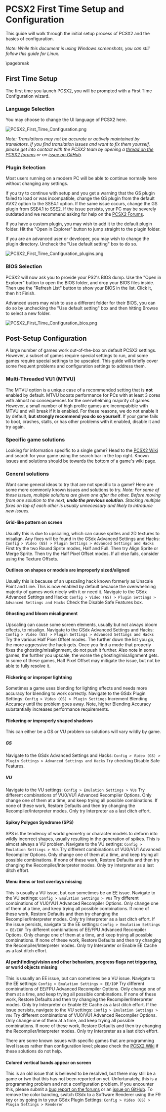 <!-- PDF METADATA STARTS ---
title: "PCSX2 - Configuration Guide"
date: "2020"
footer-left: "[Document Source](https://github.com/PCSX2/pcsx2/blob/{LATEST-GIT-TAG}/pcsx2/Docs/Configuration_Guide/Configuration_Guide.md)"
urlcolor: "cyan"
... PDF METADATA ENDS -->

# PCSX2 First Time Setup and Configuration
This guide will walk through the initial setup process of PCSX2 and the basics of configuration.

*Note: While this document is using Windows screenshots, you can still follow this guide for Linux.*

\pagebreak

## First Time Setup
The first time you launch PCSX2, you will be prompted with a First Time Configuration wizard.

### Language Selection
You may choose to change the UI language of PCSX2 here.

![PCSX2_First_Time_Configuration.png](PCSX2_First_Time_Configuration.png)

*Note: Translations may not be accurate or actively maintained by translators. If you find translation issues and want to fix them yourself, please get into contact with the PCSX2 team by opening a [thread on the PCSX2 forums](https://forums.pcsx2.net/) or an [issue on GitHub](https://github.com/PCSX2/pcsx2/issues).*

### Plugin Selection
Most users running on a modern PC will be able to continue normally here without changing any settings.

If you try to continue with setup and you get a warning that the GS plugin failed to load or was incompatible, change the GS plugin from the default AVX2 option to the SSE4.1 option. If the same issue occurs, change the GS plugin from SSE4.1 to SSE2. If the issue persists, your PC may be severely outdated and we recommend asking for help on the [PCSX2 Forums](https://forum.pcsx2.net).

If you have a custom plugin, you may wish to add it to the default plugin folder. Hit the "Open in Explorer" button to jump straight to the plugin folder.

If you are an advanced user or developer, you may wish to change the plugin directory. Uncheck the "Use default setting" box to do so.

![PCSX2_First_Time_Configuration_plugins.png](PCSX2_First_Time_Configuration_plugins.png)

### BIOS Selection
PCSX2 will now ask you to provide your PS2's BIOS dump. Use the "Open in Explorer" button to open the BIOS folder, and drop your BIOS files inside. Then use the "Refresh List" button to show your BIOS in the list. Click it, then hit Finish.

Advanced users may wish to use a different folder for their BIOS, you can do so by unchecking the "Use default setting" box and then hitting Browse to select a new folder.

![PCSX2_First_Time_Configuration_bios.png](PCSX2_First_Time_Configuration_bios.png)

## Post-Setup Configuration
A large number of games work out-of-the-box on default PCSX2 settings. However, a subset of games require special settings to run, and some games require special settings to be upscaled. This guide will briefly cover some frequent problems and configuration settings to address them. 

### Multi-Threaded VU1 (MTVU)
The MTVU option is a unique case of a recommended setting that is **not** enabled by default. MTVU boosts performance for PCs with at least 3 cores with almost no consequences for the overwhelming majority of games. However, a small number of high profile games are incompabible with MTVU and will break if it is enabled. For these reasons, we do not enable it by default, **but strongly recommend you do so yourself**. If your game fails to boot, crashes, stalls, or has other problems with it enabled, disable it and try again.

### Specific game solutions
Looking for information specific to a single game? Head to the [PCSX2 Wiki](https://wiki.pcsx2.net/Main_Page) and search for your game using the search bar in the top right. Known issues and solutions should be towards the bottom of a game's wiki page.

### General solutions
Want some general ideas to try that are not specific to a game? Here are some more commonly known issues and solutions to try. 
*Note: For some of these issues, multiple solutions are given one after the other. Before moving from one solution to the next, **undo the previous solution**. Stacking multiple fixes on top of each other is usually unnecessary and likely to introduce new issues.*

#### Grid-like pattern on screen
Usually this is due to upscaling, which can cause sprites and 2D textures to misalign. Any fixes will be found in the GSdx Advanced Settings and Hacks:
`Config > Video (GS) > Plugin Settings > Advanced Settings and Hacks`
First try the two Round Sprite modes, Half and Full. Then try Align Sprite or Merge Sprite. Then try the Half Pixel Offset modes. If all else fails, consider using the Texture Offsets.

#### Outlines on shapes or models are improperly sized/aligned
Usually this is because of an upscaling hack known formerly as Unscale Point and Line. This is now enabled by default because the overwhelming majority of games work nicely with it or need it. Navigate to the GSdx Advanced Settings and Hacks:
`Config > Video (GS) > Plugin Settings > Advanced Settings and Hacks`
Check the Disable Safe Features box.

#### Ghosting and bloom misalignment
Upscaling can cause some screen elements, usually but not always bloom effects, to misalign. Navigate to the GSdx Advanced Settings and Hacks:
`Config > Video (GS) > Plugin Settings > Advanced Settings and Hacks`
Try the various Half Pixel Offset modes. The further down the list you go, the more aggressive the hack gets. Once you find a mode that properly fixes the ghosting/misalignment, do not push it further. Also note in some games, the further you upscale, the worse the ghosting/misalignment gets. In some of these games, Half Pixel Offset may mitigate the issue, but not be able to fully resolve it.

#### Flickering or improper lightning
Sometimes a game uses blending for lighting effects and needs more accuracy for blending to work correctly. Navigate to the GSdx Plugin Settings:
`Config > Video (GS) > Plugin Settings`
Increment Blending Accuracy until the problem goes away. Note, higher Blending Accuracy substantially increases performance requirements.

#### Flickering or improperly shaped shadows
This can either be a GS or VU problem so solutions will vary wildly by game. 

##### GS
Navigate to the GSdx Advanced Settings and Hacks:
`Config > Video (GS) > Plugin Settings > Advanced Settings and Hacks`
Try checking Disable Safe Features.

##### VU
Navigate to the VU settings:
`Config > Emulation Settings > VUs`
Try different combinations of VU0/VU1 Advanced Recompiler Options. Only change one of them at a time, and keep trying all possible combinations. If none of these work, Restore Defaults and then try changing the Recompiler/Interpreter modes. Only try Interpreter as a last ditch effort.

#### Spikey Polygon Syndrome (SPS)
SPS is the tendency of world geometry or character models to deform into wildly incorrect shapes, usually resulting in the generation of spikes. This is almost always a VU problem. Navigate to the VU settings:
`Config > Emulation Settings > VUs`
Try different combinations of VU0/VU1 Advanced Recompiler Options. Only change one of them at a time, and keep trying all possible combinations. If none of these work, Restore Defaults and then try changing the Recompiler/Interpreter modes. Only try Interpreter as a last ditch effort.

#### Menu items or text overlays missing
This is usually a VU issue, but can sometimes be an EE issue. Navigate to the VU settings:
`Config > Emulation Settings > VUs`
Try different combinations of VU0/VU1 Advanced Recompiler Options. Only change one of them at a time, and keep trying all possible combinations. If none of these work, Restore Defaults and then try changing the Recompiler/Interpreter modes. Only try Interpreter as a last ditch effort. If the issue persists, navigate to the EE settings:
`Config > Emulation Settings > EE/IOP`
Try different combinations of EE/FPU Advanced Recompiler Options. Only change one of them at a time, and keep trying all possible combinations. If none of these work, Restore Defaults and then try changing the Recompiler/Interpreter modes. Only try Interpreter or Enable EE Cache as a last ditch effort.

#### AI pathfinding/vision and other behaviors, progress flags not triggering, or world objects missing
This is usually an EE issue, but can sometimes be a VU issue. Navigate to the EE settings:
`Config > Emulation Settings > EE/IOP`
Try different combinations of EE/FPU Advanced Recompiler Options. Only change one of them at a time, and keep trying all possible combinations. If none of these work, Restore Defaults and then try changing the Recompiler/Interpreter modes. Only try Interpreter or Enable EE Cache as a last ditch effort. If the issue persists, navigate to the VU settings:
`Config > Emulation Settings > VUs`
Try different combinations of VU0/VU1 Advanced Recompiler Options. Only change one of them at a time, and keep trying all possible combinations. If none of these work, Restore Defaults and then try changing the Recompiler/Interpreter modes. Only try Interpreter as a last ditch effort.

There are some known issues with specific games that are programming level issues rather than configuration level; please check the [PCSX2 Wiki](https://wiki.pcsx2.net/Main_Page) if these solutions do not help.

#### Colored vertical bands appear on screen
This is an old issue that is believed to be resolved, but there may still be a game or two that this has not been reported on yet. Unfortunately, this is a programming problem and not a configuration problem. If you encounter this, please submit a [bug report on the forums](https://forums.pcsx2.net/Forum-Bug-reporting) or an [issue on GitHub](https://github.com/PCSX2/pcsx2/issues). To remove the color banding, switch GSdx to a Software Renderer using the F9 key or by going in to your GSdx Plugin Settings:
`Config > Video (GS) > Plugin Settings > Renderer`

